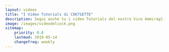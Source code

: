 ```yaml
---
layout: videos
title: "I Video Tutorials di COK7SETTE" 
description: Segui anche tu i video Tutorials del nostro Vice Ammiraglio per arrivare lá... dove nessun video è mai giunto prima
image: /images/videodelcock.png
sitemap:
    priority: 0.8
    lastmod: 2019-05-14
    changefreq: weekly
---
```

